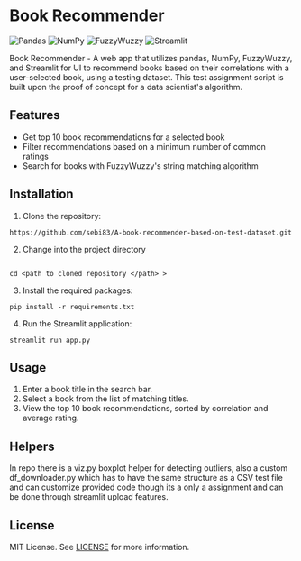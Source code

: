 # Book Recommender


![Pandas](https://img.shields.io/badge/pandas-1.1.5-blue.svg)
![NumPy](https://img.shields.io/badge/numpy-1.19.5-blue.svg)
![FuzzyWuzzy](https://img.shields.io/badge/fuzzywuzzy-0.18.0-blue.svg)
![Streamlit](https://img.shields.io/badge/streamlit-0.84.0-blue.svg)

Book Recommender - A web app that utilizes pandas, NumPy, FuzzyWuzzy, and Streamlit for UI to recommend books based on their correlations with a user-selected book, using a testing dataset. This test assignment script is built upon the proof of concept for a data scientist's algorithm.

## Features

- Get top 10 book recommendations for a selected book
- Filter recommendations based on a minimum number of common ratings
- Search for books with FuzzyWuzzy's string matching algorithm

## Installation

1. Clone the repository:

```
https://github.com/sebi83/A-book-recommender-based-on-test-dataset.git
```

2. Change into the project directory

```

cd <path to cloned repository </path> >

```


3. Install the required packages:

```
pip install -r requirements.txt
```

4. Run the Streamlit application:

```
streamlit run app.py
```

## Usage

1. Enter a book title in the search bar.
2. Select a book from the list of matching titles.
3. View the top 10 book recommendations, sorted by correlation and average rating.


## Helpers

In repo there is a viz.py boxplot helper for detecting outliers, also a custom df_downloader.py which has to have the same structure as a CSV test file and can customize provided code though its a only a assignment and can be done through streamlit upload features.


## License

MIT License. See [LICENSE](LICENSE) for more information.
